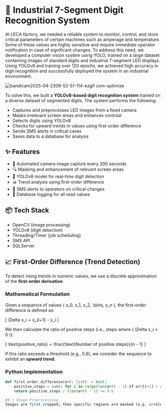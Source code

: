 # 🔢 Industrial 7-Segment Digit Recognition System

At LECA factory, we needed a reliable system to monitor, control, and store critical parameters of certain machines such as amperage and temperature. Some of these values are highly sensitive and require immediate operator notification in case of significant changes.
To address this need, we developed a computer vision system using YOLO, trained on a large dataset containing images of standard digits and industrial 7-segment LED displays.
Using YOLOv8 and training over 120 epochs, we achieved high accuracy in digit recognition and successfully deployed the system in an industrial environment.

![bandicam2025-04-2309-52-51-114-ezgif com-optimize](https://github.com/user-attachments/assets/f6ed69b2-2748-4897-a2bc-30918a9f7eff)

To solve this, we built a **YOLOv8-based digit recognition system** trained on a diverse dataset of segmented digits. The system performs the following:

- Captures and preprocesses LED images from a fixed camera
- Masks irrelevant screen areas and enhances contrast
- Detects digits using YOLOv8
- Checks for upward trends in values using first-order difference
- Sends SMS alerts in critical cases
- Saves data to a database for analysis

## ✨ Features

- 📸 Automated camera image capture every 200 seconds
- 🔍 Masking and enhancement of relevant screen areas
- 🧠 YOLOv8 model for real-time digit detection
- 📊 Trend analysis using first-order difference
- 📲 SMS alerts to operators on critical changes
- 💾 Database logging for all read values

## 📦 Tech Stack

- OpenCV (image processing)
- YOLOv8 (digit detection)
- Threading/Timer (job scheduling)
- SMS API 
- SQLServer

## 📈 First-Order Difference (Trend Detection)

To detect rising trends in numeric values, we use a discrete approximation of the **first-order derivative**:

### Mathematical Formulation

Given a sequence of values \( x_0, x_1, x_2, \dots, x_n \), the first-order difference is defined as:

\[
\Delta x_i = x_{i+1} - x_i
\]

We then calculate the ratio of positive steps (i.e., steps where \( \Delta x_i > 0 \)):

\[
\text{positive\_ratio} = \frac{\text{Number of positive steps}}{n - 1}
\]

If this ratio exceeds a threshold (e.g., 0.6), we consider the sequence to exhibit an **upward trend**.

### Python Implementation

```python
def first_order_difference(arr: list) -> bool:
    positive_steps = sum(1 for i in range(len(arr) - 1) if arr[i+1] > arr[i])
    return positive_steps / (len(arr) - 1) >= 0.6

## 🧪 Image Preprocessing
Images are first cropped, then specific regions are masked (e.g. irrelevant parts of the display), followed by contrast enhancement, sharpening, and Gaussian blurring. This prepares the image for YOLO detection.
